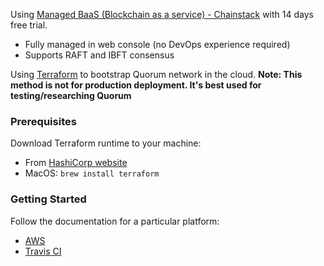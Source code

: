 Using [Managed BaaS (Blockchain as a service) - Chainstack](https://console.chainstack.com/user/account/create) with 14 days free trial.
* Fully managed in web console (no DevOps experience required)
* Supports RAFT and IBFT consensus 

Using [Terraform](https://terraform.io) to bootstrap Quorum network in the cloud.
**Note: This method is not for production deployment. It's best used for testing/researching Quorum**

### Prerequisites
Download Terraform runtime to your machine:
* From [HashiCorp website](https://www.terraform.io/downloads.html)
* MacOS: `brew install terraform`

### Getting Started

Follow the documentation for a particular platform:
* [AWS](aws/README.md)
* [Travis CI](travis/README.md)
